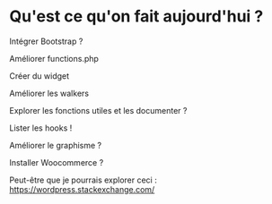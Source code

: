 # Qu'est ce qu'on fait aujourd'hui ? 

Intégrer Bootstrap ? 

Améliorer functions.php 

Créer du widget 

Améliorer les walkers

Explorer les fonctions utiles et les documenter ?

Lister les hooks !

Améliorer le graphisme ? 

Installer Woocommerce ?

Peut-être que je pourrais explorer ceci : 
https://wordpress.stackexchange.com/